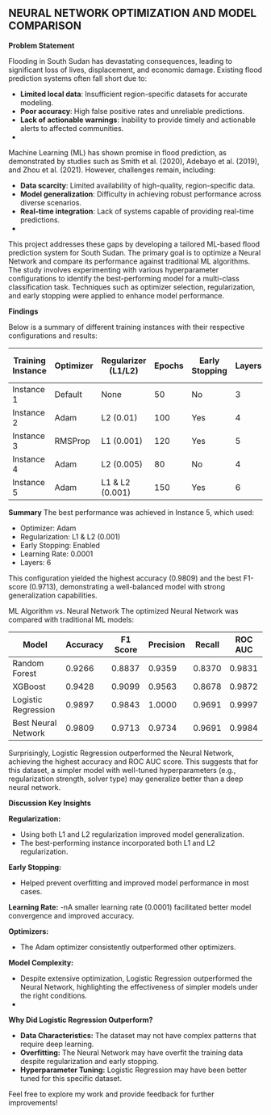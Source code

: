 ## NEURAL NETWORK OPTIMIZATION AND MODEL COMPARISON

**Problem Statement**

Flooding in South Sudan has devastating consequences, leading to significant loss of lives, displacement, and economic damage. Existing flood prediction systems often fall short due to:

- **Limited local data**: Insufficient region-specific datasets for accurate modeling.
- **Poor accuracy**: High false positive rates and unreliable predictions.
- **Lack of actionable warnings**: Inability to provide timely and actionable alerts to affected communities.
- 
Machine Learning (ML) has shown promise in flood prediction, as demonstrated by studies such as Smith et al. (2020), Adebayo et al. (2019), and Zhou et al. (2021). However, challenges remain, including:

- **Data scarcity**: Limited availability of high-quality, region-specific data.
- **Model generalization**: Difficulty in achieving robust performance across diverse scenarios.
- **Real-time integration**: Lack of systems capable of providing real-time predictions.
- 
This project addresses these gaps by developing a tailored ML-based flood prediction system for South Sudan. The primary goal is to optimize a Neural Network and compare its performance against traditional ML algorithms. The study involves experimenting with various hyperparameter configurations to identify the best-performing model for a multi-class classification task. Techniques such as optimizer selection, regularization, and early stopping were applied to enhance model performance.

**Findings**

Below is a summary of different training instances with their respective configurations and results:

| Training Instance | Optimizer | Regularizer (L1/L2) | Epochs | Early Stopping | Layers | Learning Rate | Accuracy | F1 Score | Precision | Recall | ROC AUC Score |
|-------------------|-----------|---------------------|--------|----------------|--------|---------------|----------|----------|-----------|--------|---------------|
| Instance 1        | Default   | None                | 50     | No             | 3      | Default       | 0.9736   | 0.9595   | 0.9816    | 0.9383 | 0.9951        |
| Instance 2        | Adam      | L2 (0.01)           | 100    | Yes            | 4      | 0.001         | 0.9795   | 0.9685   | 0.9908    | 0.9471 | 0.9983        |
| Instance 3        | RMSProp   | L1 (0.001)          | 120    | Yes            | 5      | 0.0005        | 0.9663   | 0.9483   | 0.9679    | 0.9295 | 0.9952        |
| Instance 4        | Adam      | L2 (0.005)          | 80     | No             | 4      | 0.001         | 0.9677   | 0.9500   | 0.9812    | 0.9207 | 0.9958        |
| Instance 5        | Adam      | L1 & L2 (0.001)     | 150    | Yes            | 6      | 0.0001        | 0.9809   | 0.9713   | 0.9735    | 0.9692 | 0.9984        |

**Summary**
The best performance was achieved in Instance 5, which used:

- Optimizer: Adam
- Regularization: L1 & L2 (0.001)
- Early Stopping: Enabled
- Learning Rate: 0.0001
- Layers: 6
  
This configuration yielded the highest accuracy (0.9809) and the best F1-score (0.9713), demonstrating a well-balanced model with strong generalization capabilities.

ML Algorithm vs. Neural Network
The optimized Neural Network was compared with traditional ML models:

| Model                    | Accuracy | F1 Score | Precision | Recall | ROC AUC |
|--------------------------|----------|----------|-----------|--------|---------|
| Random Forest            | 0.9266   | 0.8837   | 0.9359    | 0.8370 | 0.9831  |
| XGBoost                  | 0.9428   | 0.9099   | 0.9563    | 0.8678 | 0.9872  |
| Logistic Regression      | 0.9897   | 0.9843   | 1.0000    | 0.9691 | 0.9997  |
| Best Neural Network      | 0.9809   | 0.9713   | 0.9734    | 0.9691 | 0.9984  |

Surprisingly, Logistic Regression outperformed the Neural Network, achieving the highest accuracy and ROC AUC score. This suggests that for this dataset, a simpler model with well-tuned hyperparameters (e.g., regularization strength, solver type) may generalize better than a deep neural network.

**Discussion**
**Key Insights**

**Regularization:**
- Using both L1 and L2 regularization improved model generalization.
- The best-performing instance incorporated both L1 and L2 regularization.

**Early Stopping:**
- Helped prevent overfitting and improved model performance in most cases.

**Learning Rate:**
-nA smaller learning rate (0.0001) facilitated better model convergence and improved accuracy.

**Optimizers:**
- The Adam optimizer consistently outperformed other optimizers.

**Model Complexity:**
- Despite extensive optimization, Logistic Regression outperformed the Neural Network, highlighting the effectiveness of simpler models under the right conditions.
- 
**Why Did Logistic Regression Outperform?**
  
- **Data Characteristics:** The dataset may not have complex patterns that require deep learning.
- **Overfitting:** The Neural Network may have overfit the training data despite regularization and early stopping.
- **Hyperparameter Tuning:** Logistic Regression may have been better tuned for this specific dataset.

Feel free to explore my work and provide feedback for further improvements!
